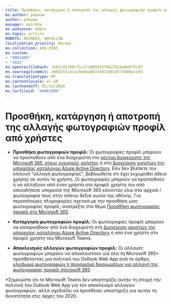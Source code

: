 ```yaml
---
title: Προσθήκη, κατάργηση ή αποτροπή της αλλαγής φωτογραφιών προφίλ από χρήστες
ms.author: pebaum
author: pebaum
manager: mnirkhe
ms.audience: Admin
ms.topic: article
ROBOTS: NOINDEX, NOFOLLOW
localization_priority: Normal
ms.collection: Adm_O365
ms.custom:
- "9001499"
- "3552"
ms.openlocfilehash: 3165cd1180cf1c1716692d270e27b1ba9e675c8f
ms.sourcegitcommit: a98b25fa3cac9ebba983f4932881d774880aca93
ms.translationtype: MT
ms.contentlocale: el-GR
ms.lasthandoff: 05/13/2020
ms.locfileid: "44061996"
---
```

# <a name="add-remove-or-prevent-users-from-changing-profile-photos"></a>Προσθήκη, κατάργηση ή αποτροπή της αλλαγής φωτογραφιών προφίλ από χρήστες

- **Προσθήκη φωτογραφιών προφίλ:** Οι φωτογραφίες προφίλ μπορούν να προστεθούν από ένα διαχειριστή στο [κέντρο διαχείρισης της Microsoft 365, στους ενεργούς χρήστες](https://admin.microsoft.com/Adminportal/Home?source=applauncher#/users) ή στη [Διαχείριση χρηστών της υπηρεσίας καταλόγου Azure Active Directory](https://portal.azure.com/#blade/Microsoft_AAD_IAM/UsersManagementMenuBlade/AllUsers).  Εάν δεν βλέπετε την επιλογή "αλλαγή φωτογραφίας", βεβαιωθείτε ότι έχει εκχωρηθεί άδεια χρήσης σε αυτόν το χρήστη. Οι φωτογραφίες μπορούν να προστεθούν ή να αλλάξουν από έναν χρήστη στο προφίλ χρήστη του από οποιαδήποτε υπηρεσία της Microsoft 365 κάνοντας κλικ στα αρχικά / φωτογραφία τους στην επάνω δεξιά γωνία της οθόνης. Για περισσότερες πληροφορίες σχετικά με την προσθήκη μιας φωτογραφίας προφίλ, ανατρέξτε στο θέμα [Προσθήκη φωτογραφίας προφίλ στο Microsoft 365](https://support.office.com/article/add-your-profile-photo-to-office-365-2eaf93fd-b3f1-43b9-9cdc-bdcd548435b7).

- **Κατάργηση φωτογραφιών προφίλ:** Οι φωτογραφίες προφίλ μπορούν να καταργηθούν από ένα διαχειριστή στη [Διαχείριση χρηστών της υπηρεσίας καταλόγου Azure Active Directory](https://portal.azure.com/#blade/Microsoft_AAD_IAM/UsersManagementMenuBlade/AllUsers) ή από ένα χρήστη στο προφίλ χρήστη του Microsoft Teams.

- **Αποκλεισμός αλλαγών φωτογραφιών προφίλ:** Οι αλλαγές φωτογραφιών μπορούν να αποκλειστούν για όλη τη Microsoft 365* προσθέτοντας μια πολιτική του Outlook Web App ανά το άρθρο, [κλείδωμα φωτογραφιών ή περιορισμό δικαιωμάτων για αλλαγή της φωτογραφίας προφίλ microsoft 365](https://answers.microsoft.com/msoffice/forum/msoffice_o365admin-mso_manage/locking-photos-or-restricting-permissions-to/1d19ae4f-de5d-4c3d-a0ad-4b8b8ac32e3d).

*Σημειώστε ότι το Microsoft Teams δεν υποστηρίζει αυτήν τη στιγμή την πολιτική του Outlook Web App για τον αποκλεισμό αλλαγών φωτογραφιών, αλλά σχεδιάζει να προσθέσει υποστήριξη για αυτήν τη δυνατότητα στις αρχές του 2020.
